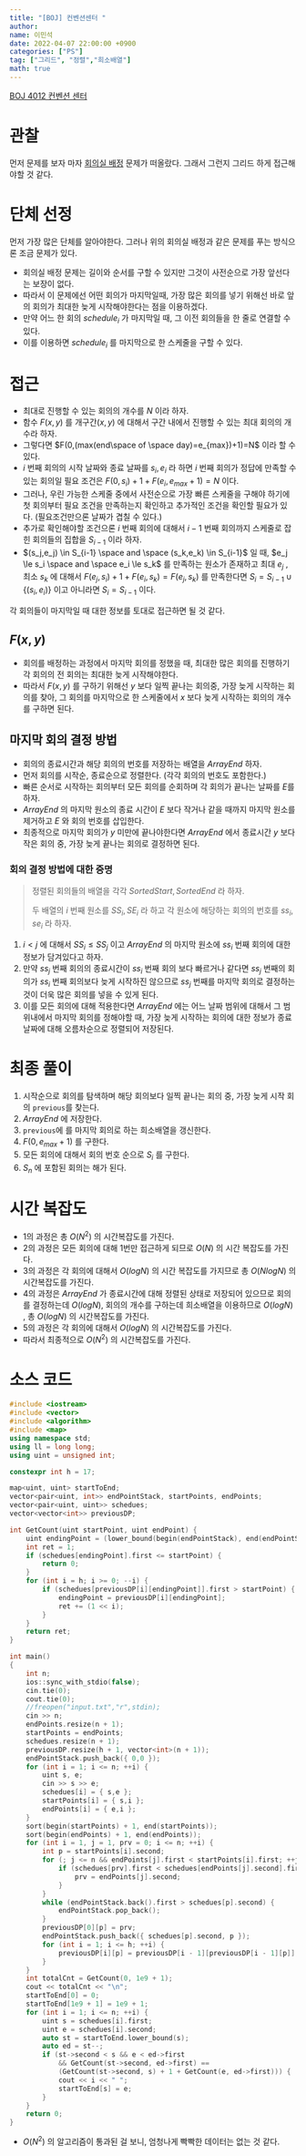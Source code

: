```yaml
---
title: "[BOJ] 컨벤션센터 "
author:
name: 이민석
date: 2022-04-07 22:00:00 +0900
categories: ["PS"]
tag: ["그리드", "정렬","희소배열"]
math: true
---
```


[BOJ 4012 컨벤션 센터](https://www.acmicpc.net/problem/4012)

# 관찰
먼저 문제를 보자 마자 [회의실 배정](https://www.acmicpc.net/problem/1931) 문제가 떠올랐다. 그래서 그런지 그리드 하게 접근해야할 것 같다.

# 단체 선정

먼저 가장 많은 단체를 알아야한다. 그러나 위의 회의실 배정과 같은 문제를 푸는 방식으론 조금 문제가 있다. 

- 회의실 배정 문제는 길이와 순서를 구할 수 있지만 그것이 사전순으로 가장 앞선다는 보장이 없다. 
- 따라서 이 문제에선 어떤 회의가 마지막일때, 가장 많은 회의를 넣기 위해선 바로 앞의 회의가 최대한 늦게 시작해야한다는 점을 이용하겠다.
- 만약 어느 한 회의 $schedule_i$ 가 마지막일 때, 그 이전 회의들을 한 줄로 연결할 수 있다. 
- 이를 이용하면 $schedule_i$ 를 마지막으로 한 스케줄을 구할 수 있다.

# 접근

- 최대로 진행할 수 있는 회의의 개수를 $N$ 이라 하자. 
- 함수 $F(x,y)$ 를 개구간$(x,y)$ 에 대해서 구간 내에서 진행할 수 있는 최대 회의의 개수라 하자.
- 그렇다면 $F(0,(max(end\space of \space day)=e_{max})+1)=N$ 이라 할 수 있다. 
- $i$ 번째 회의의 시작 날짜와 종료 날짜를 $s_i, e_i$ 라 하면 $i$ 번째 회의가 정답에 만족할 수 있는 회의일 필요 조건은 $F(0,s_i)+1+F(e_i,e_{max}+1)=N$ 이다.
- 그러나, 우린 가능한 스케줄 중에서 사전순으로 가장 빠른 스케줄을 구해야 하기에 첫 회의부터 필요 조건을 만족하는지 확인하고 추가적인 조건을 확인할 필요가 있다. (필요조건만으론 날짜가 겹칠 수 있다.)
- 추가로 확인해야할 조건으론 $i$ 번째 회의에 대해서 $i-1$ 번째 회의까지 스케줄로 잡힌 회의들의 집합을 $S_{i-1}$ 이라 하자.
- $(s_j,e_j) \in S_{i-1} \space and \space (s_k,e_k) \in S_{i-1}$ 일 때, $e_j \le s_i \space and \space e_i \le s_k$ 를 만족하는 원소가 존재하고 최대 $e_j$ , 최소 $s_k$ 에 대해서 $F(e_j,s_i)+1+F(e_i,s_k) = F(e_j,s_k)$ 를 만족한다면 $S_i= S_{i-1} \cup \{(s_i,e_i)\}$ 이고 아니라면 $S_i= S_{i-1}$ 이다.

각 회의들이 마지막일 때 대한 정보를 토대로 접근하면 될 것 같다.

## $F(x,y)$

- 회의를 배정하는 과정에서 마지막 회의를 정했을 때, 최대한 많은 회의를 진행하기 각 회의의 전 회의는 최대한 늦게 시작해야한다.
- 따라서 $F(x,y)$ 를 구하기 위해선 $y$ 보다 일찍 끝나는 회의중, 가장 늦게 시작하는 회의를 찾아, 그 회의를 마지막으로 한 스케줄에서 $x$ 보다 늦게 시작하는 회의의 개수를 구하면 된다.

## 마지막 회의 결정 방법

- 회의의 종료시간과 해당 회의의 번호를 저장하는 배열을 $ArrayEnd$ 하자. 
- 먼저 회의를 시작순, 종료순으로 정렬한다. (각각 회의의 번호도 포함한다.)
- 빠른 순서로 시작하는 회의부터 모든 회의를 순회하며 각 회의가 끝나는 날짜를 $E$를 하자.
- $ArrayEnd$ 의 마지막 원소의 종료 시간이 $E$ 보다 작거나 같을 때까지 마지막 원소를 제거하고 $E$ 와 회의 번호를 삽입한다.
- 최종적으로 마지막 회의가 $y$ 미만에 끝나야한다면 $ArrayEnd$ 에서 종료시간 $y$ 보다 작은 회의 중, 가장 늦게 끝나는 회의로 결정하면 된다.

### 회의 결정 방법에 대한 증명


>정렬된 회의들의 배열을 각각 $SortedStart, SortedEnd$ 라 하자.
>
>두 배열의 $i$ 번째 원소를 $SS_i, SE_i$ 라 하고 각 원소에 해당하는 회의의 번호를 $ss_i, se_i$ 라 하자.

1. $i<j$ 에 대해서 $SS_i \le SS_j$ 이고 $ArrayEnd$ 의 마지막 원소에 $ss_i$ 번째 회의에 대한 정보가 담겨있다고 하자.
2. 만약 $ss_j$ 번째 회의의 종료시간이 $ss_i$ 번째 회의 보다 빠르거나 같다면 $ss_j$ 번째의 회의가 $ss_i$ 번째 회의보다 늦게 시작하진 않으므로 $ss_j$ 번째를 마지막 회의로 결정하는 것이 더욱 많은 회의를 넣을 수 있게 된다.
3. 이를 모든 회의에 대해 적용한다면 $ArrayEnd$ 에는 어느 날짜 범위에 대해서 그 범위내에서 마지막 회의를 정해야할 때, 가장 늦게 시작하는 회의에 대한 정보가 종료날짜에 대해 오름차순으로 정렬되어 저장된다.


# 최종 풀이

1. 시작순으로 회의를 탐색하며 해당 회의보다 일찍 끝나는 회의 중, 가장 늦게 시작 회의 `previous`를 찾는다.
2. $ArrayEnd$ 에 저장한다. 
3. `previous`에 를 마지막 회의로 하는 희소배열을 갱신한다.
4. $F(0, e_{max}+1)$ 를 구한다.
5. 모든 회의에 대해서 회의 번호 순으로 $S_i$ 를 구한다.
6. $S_n$ 에 포함된 회의는 해가 된다.

# 시간 복잡도
- 1의 과정은 총 $O(N^2)$ 의 시간복잡도를 가진다.
- 2의 과정은 모든 회의에 대해 1번만 접근하게 되므로 $O(N)$ 의 시간 복잡도를 가진다.
- 3의 과정은 각 회의에 대해서 $O(logN)$ 의 시간 복잡도를 가지므로 총 $O(NlogN)$ 의 시간복잡도를 가진다.
- 4의 과정은 $ArrayEnd$ 가 종료시간에 대해 정렬된 상태로 저장되어 있으므로 회의를 결정하는데 $O(logN)$, 회의의 개수를 구하는데 희소배열을 이용하므로 $O(logN)$ , 총 $O(logN)$ 의 시간복잡도를 가진다.
- 5의 과정은 각 회의에 대해서 $O(logN)$ 의 시간복잡도를 가진다.
- 따라서 최종적으로 $O(N^2)$ 의 시간복잡도를 가진다.

# 소스 코드
```c++
#include <iostream>
#include <vector>
#include <algorithm>
#include <map>
using namespace std;
using ll = long long;
using uint = unsigned int;

constexpr int h = 17;

map<uint, uint> startToEnd;
vector<pair<uint, int>> endPointStack, startPoints, endPoints;
vector<pair<uint, uint>> schedues;
vector<vector<int>> previousDP;

int GetCount(uint startPoint, uint endPoint) {
    uint endingPoint = (lower_bound(begin(endPointStack), end(endPointStack), make_pair(endPoint, 0)) - 1)->second;
    int ret = 1;
    if (schedues[endingPoint].first <= startPoint) {
        return 0;
    }
    for (int i = h; i >= 0; --i) {
        if (schedues[previousDP[i][endingPoint]].first > startPoint) {
            endingPoint = previousDP[i][endingPoint];
            ret += (1 << i);
        }
    }
    return ret;
}

int main()
{
    int n;
    ios::sync_with_stdio(false);
    cin.tie(0);
    cout.tie(0);
    //freopen("input.txt","r",stdin);
    cin >> n;
    endPoints.resize(n + 1);
    startPoints = endPoints;
    schedues.resize(n + 1);
    previousDP.resize(h + 1, vector<int>(n + 1));
    endPointStack.push_back({ 0,0 });
    for (int i = 1; i <= n; ++i) {
        uint s, e;
        cin >> s >> e;
        schedues[i] = { s,e };
        startPoints[i] = { s,i };
        endPoints[i] = { e,i };
    }
    sort(begin(startPoints) + 1, end(startPoints));
    sort(begin(endPoints) + 1, end(endPoints));
    for (int i = 1, j = 1, prv = 0; i <= n; ++i) {
        int p = startPoints[i].second;
        for (; j <= n && endPoints[j].first < startPoints[i].first; ++j) {
            if (schedues[prv].first < schedues[endPoints[j].second].first) {
                prv = endPoints[j].second;
            }
        }
        while (endPointStack.back().first > schedues[p].second) {
            endPointStack.pop_back();
        }
        previousDP[0][p] = prv;
        endPointStack.push_back({ schedues[p].second, p });
        for (int i = 1; i <= h; ++i) {
            previousDP[i][p] = previousDP[i - 1][previousDP[i - 1][p]];
        }
    }
    int totalCnt = GetCount(0, 1e9 + 1);
    cout << totalCnt << "\n";
    startToEnd[0] = 0;
    startToEnd[1e9 + 1] = 1e9 + 1;
    for (int i = 1; i <= n; ++i) {
        uint s = schedues[i].first;
        uint e = schedues[i].second;
        auto st = startToEnd.lower_bound(s);
        auto ed = st--;
        if (st->second < s && e < ed->first
            && GetCount(st->second, ed->first) ==
            (GetCount(st->second, s) + 1 + GetCount(e, ed->first))) {
            cout << i << " ";
            startToEnd[s] = e;
        }
    }
    return 0;
}
```

- $O(N^2)$ 의 알고리즘이 통과된 걸 보니, 엄청나게 빡빡한 데이터는 없는 것 같다.

